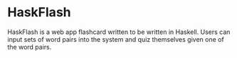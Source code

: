 # HaskFlash
HaskFlash is a web app flashcard written to be written in Haskell. Users can input sets of word pairs into the system and quiz themselves given one of the word pairs. 

